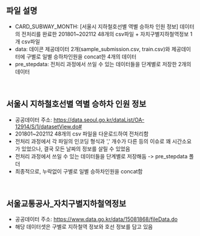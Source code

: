 ## 파일 설명
- CARD_SUBWAY_MONTH: [서울시 지하철호선별 역별 승하차 인원 정보] 데이터의 전처리를 완료한 201801~202112 48개의 csv파일 + 자치구별지하철역정보 1개 csv파일
- data: 데이콘 제공데이터 2개(sample_submission.csv, train.csv)와 제공데이터에 구별로 일별 승하차인원을 concat한 4개의 데이터
- pre_stepdata: 전처리 과정에서 쓰일 수 있는 데이터들을 단계별로 저장한 2개의 데이터
<br/>

## 서울시 지하철호선별 역별 승하차 인원 정보
- 공공데이터 주소: https://data.seoul.go.kr/dataList/OA-12914/S/1/datasetView.do#
- 201801~202112 48개의 csv 파일을 다운로드하여 전처리함
- 전처리 과정에서 각 파일의 인코딩 형식과 ',' 개수가 다른 등의 이슈로 꽤 시간소요가 있었으나, 결국 모든 날짜의 정보를 살릴 수 있었음
- 전처리 과정에서 쓰일 수 있는 데이터들을 단계별로 저장해둠 -> pre_stepdata 폴더
- 최종적으로, 누락없이 구별로 일별 승하차인원을 concat함
<br/>

## 서울교통공사_자치구별지하철역정보
- 공공데이터 주소: https://www.data.go.kr/data/15081868/fileData.do
- 해당 데이터셋은 구별로 지하철역 정보와 호선 정보를 담고 있음
<br/>
